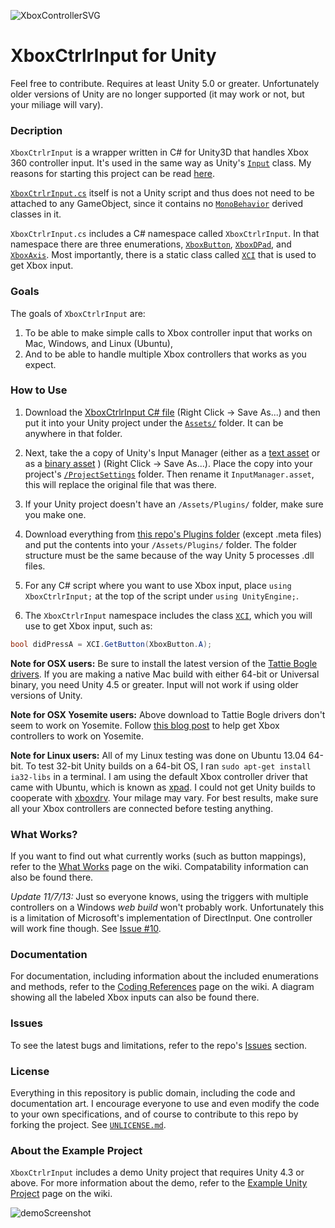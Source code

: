 ![XboxControllerSVG](https://upload.wikimedia.org/wikipedia/commons/thumb/1/1b/Xbox_Controller.svg/200px-Xbox_Controller.svg.png)

XboxCtrlrInput for Unity
========================

Feel free to contribute. Requires at least Unity 5.0 or greater. Unfortunately older versions of Unity are no longer supported (it may work or not, but your miliage will vary).

### Decription

`XboxCtrlrInput` is a wrapper written in C# for Unity3D that handles Xbox 360 controller input. It's used in the same way as Unity's [`Input`](http://docs.unity3d.com/Documentation/ScriptReference/Input.html) class. My reasons for starting this project can be read [here](http://jibransyed.wordpress.com/2013/09/07/the-motivation-behind-xboxctrlrinput/).

[`XboxCtrlrInput.cs`](https://github.com/JISyed/Unity-XboxCtrlrInput/blob/master/XboxCtrlrInput/Assets/XboxCtrlrInputPackage/XboxCtrlrInput.cs) itself is not a Unity script and thus does not need to be attached to any GameObject, since it contains no [`MonoBehavior`](http://docs.unity3d.com/Documentation/ScriptReference/MonoBehaviour.html) derived classes in it.

`XboxCtrlrInput.cs` includes a C# namespace called `XboxCtrlrInput`. In that namespace there are three enumerations, [`XboxButton`](https://github.com/JISyed/Unity-XboxCtrlrInput/wiki/XboxButton), [`XboxDPad`](https://github.com/JISyed/Unity-XboxCtrlrInput/wiki/XboxDPad), and [`XboxAxis`](https://github.com/JISyed/Unity-XboxCtrlrInput/wiki/XboxAxis). Most importantly, there is a static class called [`XCI`](https://github.com/JISyed/Unity-XboxCtrlrInput/wiki/Coding-Reference#the-xci-class) that is used to get Xbox input.


### Goals

The goals of `XboxCtrlrInput` are:

1.   To be able to make simple calls to Xbox controller input that works on Mac, Windows, and Linux (Ubuntu),
2.   And to be able to handle multiple Xbox controllers that works as you expect.


### How to Use

1. Download the [XboxCtrlrInput C# file](https://raw.github.com/JISyed/Unity-XboxCtrlrInput/master/XboxCtrlrInput/Assets/XboxCtrlrInputPackage/XboxCtrlrInput.cs) (Right Click -> Save As...) and then put it into your Unity project under the [`Assets/`](https://github.com/JISyed/Unity-XboxCtrlrInput/tree/master/XboxCtrlrInput/Assets) folder. It can be anywhere in that folder.

2. Next, take the a copy of Unity's Input Manager (either as a [text asset](https://github.com/JISyed/Unity-XboxCtrlrInput/raw/master/InputManager%20Copies/InputManagerText.asset) or as a [binary asset](https://github.com/JISyed/Unity-XboxCtrlrInput/raw/master/InputManager%20Copies/InputManagerBinary.asset) ) (Right Click -> Save As...). Place the copy into your project's [`/ProjectSettings`](https://github.com/JISyed/Unity-XboxCtrlrInput/tree/master/XboxCtrlrInput/ProjectSettings) folder. Then rename it `InputManager.asset`, this will replace the original file that was there. 

3. If your Unity project doesn't have an `/Assets/Plugins/` folder, make sure you make one.

4. Download everything from [this repo's Plugins folder](https://github.com/JISyed/Unity-XboxCtrlrInput/tree/master/XboxCtrlrInput/Assets/Plugins) (except .meta files) and put the contents into your `/Assets/Plugins/` folder. The folder structure must be the same because of the way Unity 5 processes .dll files.

5. For any C# script where you want to use Xbox input, place `using XboxCtrlrInput;` at the top of the script under `using UnityEngine;`.

6. The `XboxCtrlrInput` namespace includes the class [`XCI`](https://github.com/JISyed/Unity-XboxCtrlrInput/wiki/Coding-Reference#the-xci-class), which you will use to get Xbox input, such as:
```csharp
bool didPressA = XCI.GetButton(XboxButton.A);
```


**Note for OSX users:** Be sure to install the latest version of the [Tattie Bogle drivers](http://tattiebogle.net/index.php/ProjectRoot/Xbox360Controller/OsxDriver). If you are making a native Mac build with either 64-bit or Universal binary, you need Unity 4.5 or greater. Input will not work if using older versions of Unity.

**Note for OSX Yosemite users:** Above download to Tattie Bogle drivers don't seem to work on Yosemite. Follow [this blog post](http://www.jacobtomlinson.co.uk/2014/10/17/use-xbox-360-pad-with-yosemite/) to help get Xbox controllers to work on Yosemite.

**Note for Linux users:** All of my Linux testing was done on Ubuntu 13.04 64-bit. To test 32-bit Unity builds on a 64-bit OS, I ran `sudo apt-get install ia32-libs` in a terminal. I am using the default Xbox controller driver that came with Ubuntu, which is known as [xpad](http://lxr.free-electrons.com/source/drivers/input/joystick/xpad.c). I could not get Unity builds to cooperate with [xboxdrv](http://pingus.seul.org/~grumbel/xboxdrv/). Your milage may vary. For best results, make sure all your Xbox controllers are connected before testing anything.


### What Works?

If you want to find out what currently works (such as button mappings), refer to the [What Works](https://github.com/JISyed/Unity-XboxCtrlrInput/wiki/What-Works) page on the wiki. Compatability information can also be found there.

*Update 11/7/13:* Just so everyone knows, using the triggers with multiple controllers on a Windows *web build* won't probably work. Unfortunately this is a limitation of Microsoft's implementation of DirectInput. One controller will work fine though. See [Issue #10](https://github.com/JISyed/Unity-XboxCtrlrInput/issues/10).


### Documentation

For documentation, including information about the included enumerations and methods, refer to the [Coding References](https://github.com/JISyed/Unity-XboxCtrlrInput/wiki/Coding-Reference) page on the wiki. A diagram showing all the labeled Xbox inputs can also be found there.

### Issues

To see the latest bugs and limitations, refer to the repo's [Issues](https://github.com/JISyed/Unity-XboxCtrlrInput/issues) section.

### License

Everything in this repository is public domain, including the code and documentation art. I encourage everyone to use and even modify the code to your own specifications, and of course to contribute to this repo by forking the project. See [`UNLICENSE.md`](https://github.com/JISyed/Unity-XboxCtrlrInput/blob/master/UNLICENSE.md).

### About the Example Project

`XboxCtrlrInput` includes a demo Unity project that requires Unity 4.3 or above. For more information about the demo, refer to the [Example Unity Project](https://github.com/JISyed/Unity-XboxCtrlrInput/wiki/The-Example-Unity-Project) page on the wiki.

![demoScreenshot](http://jibransyed.files.wordpress.com/2013/09/screen-shot-2013-09-09-at-3-24-24-pm.png?w=600)
